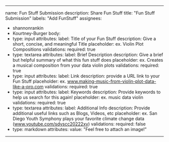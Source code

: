 ---
name: Fun Stuff Submission
description: Share Fun Stuff
title: "Fun Stuff Submission"
labels: "Add FunStuff"
assignees:
 - shannonrankin
 - Kourtney-Burger
body:
  - type: input
    attributes:
      label: Title of your Fun Stuff
      description: Give a short, concise, and meaningful Title
      placeholder: ex. Violin Plot Compositions
    validations:
      required: true
  - type: textarea
    attributes:
      label: Brief Description
      description: Give a brief but helpful summary of what this fun stuff does
      placeholder: ex. Creates a musical composition from your data violin plots
    validations:
      required: true
  - type: input
    attributes:
      label: Link
      description: provide a URL link to your Fun Stuff
      placeholder: ex. www.making-music-from-violin-plot-data-like-a-pro.com
    validations:
      required: true
  - type: input
    attributes:
      label: Keywords
      description: Provide keywords to help us search for this again!
      placeholder: ex. music data violin 
    validations:
      required: true
  - type: textarea
    attributes:
      label: Additional Info
      description: Provide additional useful links such as Blogs, Videos, etc
      placeholder: ex. San Diego Youth Symphony plays your favorite climate change data (www.youtube.com/sdyscc20222xy)
    validations:
      required: false
  - type: markdown
    attributes:
    value: "Feel free to attach an image!"
 ---
